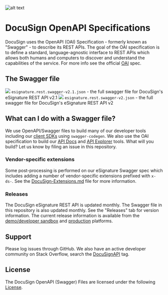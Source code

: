 ![alt text](OpenAPI.png)

# DocuSign OpenAPI Specifications  

DocuSign uses the OpenAPI (OAI) Specification - formerly known as "Swagger" - to describe its REST APIs. The goal of the OAI specification is to define a standard, language-agnostic interface to REST APIs which allows both humans and computers to discover and understand the capabilities of the service.  For more info see the official [OAI](https://github.com/OAI/OpenAPI-Specification) spec.

## The Swagger file

![](https://validator.swagger.io/validator?url=https://raw.githubusercontent.com/docusign/eSign-OpenAPI-Specification/master/esignature.rest.swagger-v2.1.json) `esignature.rest.swagger-v2.1.json` - the full swagger file for DocuSign's eSignature REST API v2.1
![](https://validator.swagger.io/validator?url=https://raw.githubusercontent.com/docusign/eSign-OpenAPI-Specification/master/esignature.rest.swagger-v2.json) `esignature.rest.swagger-v2.json` - the full swagger file for DocuSign's eSignature REST API v2

## What can I do with a Swagger file? 

We use OpenAPI/Swagger files to build many of our developer tools including our [client SDKs](https://www.docusign.com/developer-center/api-overview#sdk-docusign-supported) using `swagger-codegen`. We also use the OAI specification to build our [API Docs](https://docs.docusign.com/esign/) and [API Explorer](https://apiexplorer.docusign.com/#/) tools.  What will you build?  Let us know by filing an issue in this repository.

### Vendor-specific extensions

Some post-processing is performed on our eSignature Swagger spec which includes adding a number of vendor-specific extensions prefixed with `x-ds-`. See the [DocuSign-Extensions.md](DocuSign-Extensions.md) file for more information.

### Releases

The DocuSign eSignature REST API is updated monthly. The Swagger file in this repository is also updated monthly. See the "Releases" tab for version information. The current release information is available from the [demo/developer sandbox](https://demo.docusign.net/restapi/service_information) and [production](https://www.docusign.net/restapi/service_information) platforms.

## Support

Please log issues through GitHub. We also have an active developer community on Stack Overflow, search the [DocuSignAPI](http://stackoverflow.com/questions/tagged/docusignapi) tag.

## License

The DocuSign OpenAPI (Swagger) Files are licensed under the following [License](LICENSE).
